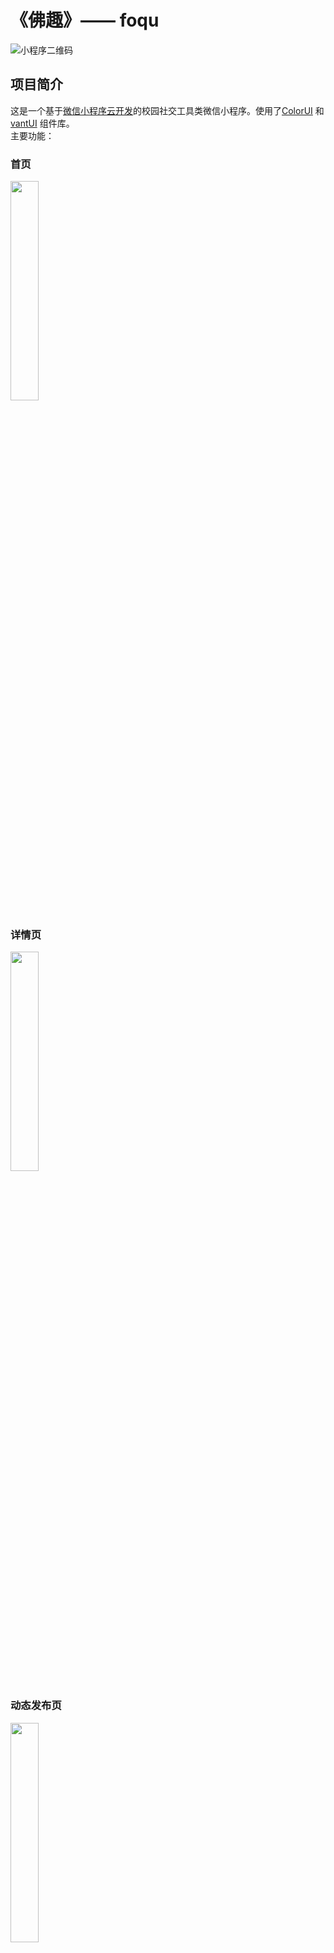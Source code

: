 
# 《佛趣》—— foqu
![小程序二维码](https://s3.bmp.ovh/imgs/2022/03/159d40f7fe6cba9d.jpg)
## 项目简介
这是一个基于[微信小程序云开发](https://developers.weixin.qq.com/miniprogram/dev/wxcloud/basis/getting-started.html)的校园社交工具类微信小程序。使用了[ColorUI](https://github.com/weilanwl/ColorUI) 
和 [vantUI](https://youzan.github.io/vant-weapp/#/intro) 组件库。  
主要功能：
### 首页
<img style="width:30%;" src="https://s3.bmp.ovh/imgs/2022/03/d8a76e52ee83d3c2.jpg" />  

### 详情页
<img style="width:30%;" src="https://s3.bmp.ovh/imgs/2022/03/50035a02e0621100.jpg" />  

### 动态发布页
<img style="width:30%;" src="https://s3.bmp.ovh/imgs/2022/03/ee9adc8affd3ddca.jpg" />  

### 工具应用页
<img style="width:30%;" src="https://s3.bmp.ovh/imgs/2022/03/0e1beb69bd9f5456.jpg" />  

### 空教室查询
<img style="width:30%;" src="https://s3.bmp.ovh/imgs/2022/03/508d02a3951d7d98.jpg" />  

###  失物招领
<img style="width:30%;" src="https://s3.bmp.ovh/imgs/2022/03/670904d31f9ba105.jpg" />  

###  查看课表
<img style="width:30%;" src="https://s3.bmp.ovh/imgs/2022/03/386e9b9ac81d26c1.jpg" />  

###  消息
<img style="width:30%;" src="https://s3.bmp.ovh/imgs/2022/03/f66b301821eef283.jpg" />  

###  我的
<img style="width:30%;" src="https://s3.bmp.ovh/imgs/2022/03/218c321abc19d165.jpg" />  

### 使用方法

1. 在[微信开发者工具](https://developers.weixin.qq.com/miniprogram/dev/devtools/devtools.html)中打开项目
2. 项目目录
```javascript
	--cloudfunctions  //存放云函数（需要绑定云环境）
	--miniprogram	//源程序放置文件
	  --colorui		//ColorUI css样式文件
	  --dist		//vantUI 组件文件
	  --pages		//页面文件
	  --utils		//引入的工具类js文件
	  --app.js		//小程序逻辑
	  --app.json	//小程序公共配置
	  --app.wxss	//小程序公共样式表
```
3. 引入 colorUI
```css
/* 在app.css 文件中全局引入 */
/**app.wxss**/
@import "colorui/main.wxss";
@import "colorui/icon.wxss";
@import "colorui/animation.wxss";
@import "style/animate.wxss";
```
4. 引入 vantUI
```javascript
// 在app.json 中添加组件属性，如 "i-icon" 为组件名,该组件对应的路径为"dist/icon/index"
"usingComponents": {
    "cu-custom": "/colorui/components/cu-custom",
    "i-icon": "dist/icon/index",
    "i-load-more": "dist/load-more/index",
    "i-button": "dist/button/index"
  },
```
5. 绑定云环境
```javascript
// app.js 中绑定云环境id
onLaunch: function () {
>>>>>>> main

    if (!wx.cloud) {
      console.error('请使用 2.2.3 或以上的基础库以使用云能力')
    } else {
      wx.cloud.init({
        env: 'xxxxxx', //xxxxx为申请的云环境id
        traceUser: true
      })
    }
}
```
6. 关于云数据库、云函数、云存储使用方法，请参考[微信云开发文档](https://developers.weixin.qq.com/miniprogram/dev/wxcloud/basis/getting-started.html)
7. 项目中的云函数、云数据库、云存储由开发者自行创建的，是存储在开发者申请云环境中。本项目提供的是测试环境，如果本项目运行过程中涉及云函数访问，数据库查询
等操作出现报错情况，请开发者另行创建环境。
